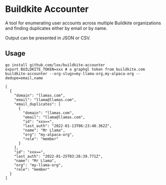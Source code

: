 # Buildkite Accounter

A tool for enumerating user accounts across multiple Buildkite organizations and finding duplicates either by email or by name.

Output can be presented in JSON or CSV.

## Usage

```
go install github.com/lox/buildkite-accounter
export BUILDKITE_TOKEN=xxx # a graphql token from buildkite.com
buildkite-accounter --org-slugs=my-llama-org,my-alpaca-org --dedupe=email,name

[
  {
    "domain": "llamas.com",
    "email": "llama@llamas.com",
    "email_duplicates": [
      {
        "domain": "llamas.com",
        "email": "llama@llamas.com",
        "id": "xxx==",
        "last_auth": "2022-01-13T06:23:40.362Z",
        "name": "Mr Llama",
        "org": "my-alpaca-org",
        "role": "member"
      }
    ],
    "id": "xxx==",
    "last_auth": "2022-01-25T03:26:39.771Z",
    "name": "Mr Llama",
    "org": "my-llama-org",
    "role": "member"
  }
]
```
